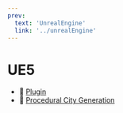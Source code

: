 ```yaml
---
prev:
  text: 'UnrealEngine'
  link: '../unrealEngine'
---
```

# UE5

- 📁 [Plugin](/UnrealEngine/UE5/plugin/plugin)
- 📄 [Procedural City Generation](/UnrealEngine/UE5/proceduralCityGeneration)
